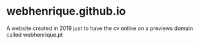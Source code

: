 # webhenrique.github.io

A website created in 2019 just to have the cv online on a previews domain called webhenrique.pt
